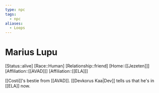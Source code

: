 ```yaml
---
type: npc
tags:
  - npc
aliases:
  - Loops
---
```


# Marius Lupu
[Status::alive]
[Race::Human]
[Relationship::friend]
[Home::[[Jezeten]]]
[Affiliation::[[AVAD]]]
[Affiliation::[[ELA]]]

[[Costi]]'s bestie from [[AVAD]]. [[Devkorus Kaa|Dev]] tells us that he's in [[ELA]] now.
